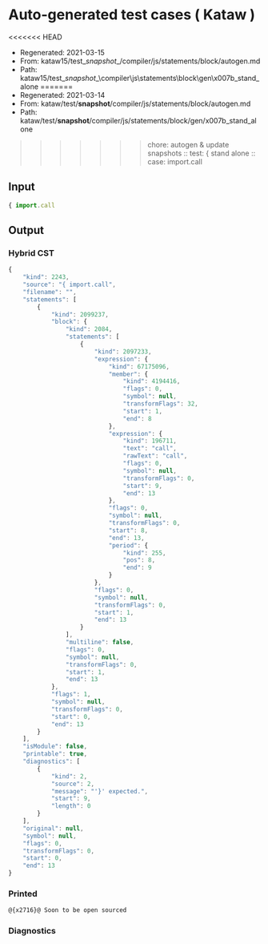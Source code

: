 # Auto-generated test cases ( Kataw )
<<<<<<< HEAD
- Regenerated: 2021-03-15
- From: kataw15/test\__snapshot__/compiler/js/statements/block/autogen.md
- Path: kataw15/test\__snapshot__\compiler\js\statements\block\gen\x007b_stand_alone
=======
- Regenerated: 2021-03-14
- From: kataw/test/__snapshot__/compiler/js/statements/block/autogen.md
- Path: kataw/test/__snapshot__/compiler/js/statements/block/gen/x007b_stand_alone
>>>>>>> chore: autogen & update snapshots
> :: test: { stand alone
> :: case: import.call
## Input

`````js
{ import.call
`````

## Output

### Hybrid CST

```javascript
{
    "kind": 2243,
    "source": "{ import.call",
    "filename": "",
    "statements": [
        {
            "kind": 2099237,
            "block": {
                "kind": 2084,
                "statements": [
                    {
                        "kind": 2097233,
                        "expression": {
                            "kind": 67175096,
                            "member": {
                                "kind": 4194416,
                                "flags": 0,
                                "symbol": null,
                                "transformFlags": 32,
                                "start": 1,
                                "end": 8
                            },
                            "expression": {
                                "kind": 196711,
                                "text": "call",
                                "rawText": "call",
                                "flags": 0,
                                "symbol": null,
                                "transformFlags": 0,
                                "start": 9,
                                "end": 13
                            },
                            "flags": 0,
                            "symbol": null,
                            "transformFlags": 0,
                            "start": 8,
                            "end": 13,
                            "period": {
                                "kind": 255,
                                "pos": 8,
                                "end": 9
                            }
                        },
                        "flags": 0,
                        "symbol": null,
                        "transformFlags": 0,
                        "start": 1,
                        "end": 13
                    }
                ],
                "multiline": false,
                "flags": 0,
                "symbol": null,
                "transformFlags": 0,
                "start": 1,
                "end": 13
            },
            "flags": 1,
            "symbol": null,
            "transformFlags": 0,
            "start": 0,
            "end": 13
        }
    ],
    "isModule": false,
    "printable": true,
    "diagnostics": [
        {
            "kind": 2,
            "source": 2,
            "message": "'}' expected.",
            "start": 9,
            "length": 0
        }
    ],
    "original": null,
    "symbol": null,
    "flags": 0,
    "transformFlags": 0,
    "start": 0,
    "end": 13
}
```

### Printed

```javascript
@{x2716}@ Soon to be open sourced
```

### Diagnostics

```javascript

```

